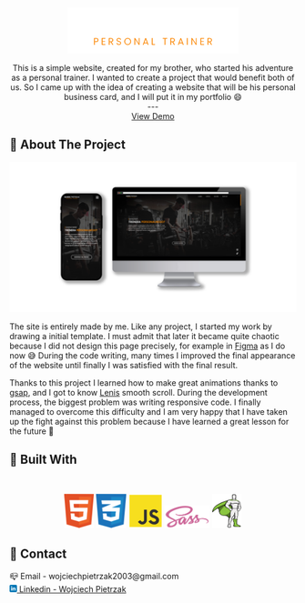 <a name="readme-top"></a>

<br />
<div align="center">
    <img src="src/img/github/darek_logo-github.png" alt="Darek Pietrzak Logo" width="300" height="80">

  <p align="center">
    This is a simple website, created for my brother, who started his adventure as a personal trainer. I wanted to create a project that would benefit both of us. So I came up with the idea of creating a website that will be his personal business card, and I will put it in my portfolio 😄
    <br />
    ---
    <br />
    <a href="https://darekpietrzak.online/">View Demo</a>
  </p>
</div>

## 📝 About The Project

[![Product Name Screen Shot][product-screenshot]](https://darekpietrzak.online/)

The site is entirely made by me. Like any project, I started my work by drawing a initial template. I must admit that later it became quite chaotic because I did not design this page precisely, for example in <a href="https://www.figma.com/">Figma</a> as I do now 😅
During the code writing, many times I improved the final appearance of the website until finally I was satisfied with the final result.

Thanks to this project I learned how to make great animations thanks to <a href="https://greensock.com/gsap/">gsap</a>, and I got to know <a href="https://lenis.studiofreight.com/">Lenis</a> smooth scroll. During the development process, the biggest problem was writing responsive code. I finally managed to overcome this difficulty and I am very happy that I have taken up the fight against this problem because I have learned a great lesson for the future 💪

## 🧰 Built With

<br />
<p align="center">
<img height="60" src="src/img/github/html5.svg"/>
<img height="60" src="src/img/github/css3.svg"/>
<img height="60" src="src/img/github/javascript.svg"/>
<img height="40" src="src/img/github/sass.svg"/>
<img height="60" src="src/img/github/gsap-greensock.svg"/>
</p>

## 💼 Contact

<p align="left">
📪 Email - wojciechpietrzak2003@gmail.com
<br />
<a href="https://www.linkedin.com/in/wojciech-pietrzak-238a25262/"><img height="13" src="src/img/github/linkedin.svg"/> Linkedin - Wojciech Pietrzak</a>
</p>

[contributors-shield]: https://img.shields.io/github/contributors/github_username/repo_name.svg?style=for-the-badge
[contributors-url]: https://github.com/github_username/repo_name/graphs/contributors
[forks-shield]: https://img.shields.io/github/forks/github_username/repo_name.svg?style=for-the-badge
[forks-url]: https://github.com/github_username/repo_name/network/members
[stars-shield]: https://img.shields.io/github/stars/github_username/repo_name.svg?style=for-the-badge
[stars-url]: https://github.com/github_username/repo_name/stargazers
[linkedin-shield]: https://img.shields.io/badge/-LinkedIn-black.svg?style=for-the-badge&logo=linkedin&colorB=555
[linkedin-url]: https://www.linkedin.com/in/wojciech-pietrzak-238a25262/
[product-screenshot]: src/img/github/website_bg.png
